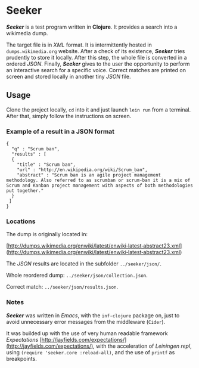 # Seeker

**_Seeker_** is a test program written in **Clojure**. It provides a search into a wikimedia dump.

The target file is in *XML* format. It is intermittently hosted in `dumps.wikimedia.org` website.
After a check of its existence, **_Seeker_** tries prudently to store it locally.
After this step, the whole file is converted in a ordered *JSON*.
Finally, **_Seeker_** gives to the user the opportunity to perform an interactive search for a specific voice. Correct matches are printed on screen and stored locally in another tiny *JSON* file.

## Usage

Clone the project locally, `cd` into it and just launch `lein run`
from a terminal. After that, simply follow the instructions on screen.

### Example of a result in a JSON format

```
{
  "q" : "Scrum ban",
  "results" : [
  {
    "title" : "Scrum ban",
    "url" : "http://en.wikipedia.org/wiki/Scrum_ban",
    "abstract" : "Scrum ban is an agile project management methodology. Also referred to as scrumban or scrum-ban it is a mix of Scrum and Kanban project management with aspects of both methodologies put together."
  }
 ]
}
```

### Locations

The dump is originally located in:

[http://dumps.wikimedia.org/enwiki/latest/enwiki‐latest‐abstract23.xml]
(http://dumps.wikimedia.org/enwiki/latest/enwiki‐latest‐abstract23.xml)

The *JSON* results are located in the subfolder `../seeker/json/`.

Whole reordered dump: `../seeker/json/collection.json`.

Correct match: `../seeker/json/results.json`.


### Notes

**_Seeker_** was written in *Emacs*, with the `inf-clojure` package on, just
to avoid unnecessary error messages from the middleware (`Cider`).

It was builded up with the use of very human readable framework *Expectations*
[http://jayfields.com/expectations/](http://jayfields.com/expectations/), with the acceleration of *Leiningen repl*, using `(require 'seeker.core :reload-all)`, and the use of `printf` as breakpoints.
